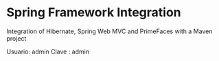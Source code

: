 Spring Framework Integration
===========================================

Integration of Hibernate, Spring Web MVC and PrimeFaces with a Maven project


Usuario: admin
Clave  : admin